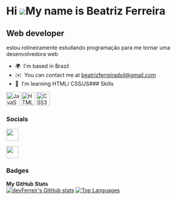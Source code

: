 Hi ![](https://user-images.githubusercontent.com/18350557/176309783-0785949b-9127-417c-8b55-ab5a4333674e.gif)My name is Beatriz Ferreira
========================================================================================================================================

Web developer
-------------

estou rotineiramente estudando programação para me tornar uma desenvolvedora web

*   🌍  I'm based in Brazil
*   ✉️  You can contact me at [beatrizferreiradsil@gmail.com](mailto:beatrizferreiradsil@gmail.com)
*   🧠  I'm learning HTML/ CSS/JS### Skills 
<p align="left">
<a href="https://developer.mozilla.org/en-US/docs/Web/JavaScript" target="_blank" rel="noreferrer"><img src="https://raw.githubusercontent.com/danielcranney/readme-generator/main/public/icons/skills/javascript-colored.svg" width="36" height="36" alt="JavaScript" /></a>
<a href="https://developer.mozilla.org/en-US/docs/Glossary/HTML5" target="_blank" rel="noreferrer"><img src="https://raw.githubusercontent.com/danielcranney/readme-generator/main/public/icons/skills/html5-colored.svg" width="36" height="36" alt="HTML5" /></a>
<a href="https://www.w3.org/TR/CSS/#css" target="_blank" rel="noreferrer"><img src="https://raw.githubusercontent.com/danielcranney/readme-generator/main/public/icons/skills/css3-colored.svg" width="36" height="36" alt="CSS3" /></a>
</p>
                    
### Socials
                  
  <p align="left">
                          
   <a href="https://www.github.com/devFerreir" target="_blank" rel="noreferrer"><img src="https://raw.githubusercontent.com/danielcranney/readme-generator/main/public/icons/socials/github-dark.svg" width="32" height="32" /></a>
                          
   <a href="https://www.linkedin.com/in/beatriz-ferreira-365b15233/" target="_blank" rel="noreferrer"><img src="https://raw.githubusercontent.com/danielcranney/readme-generator/main/public/icons/socials/linkedin.svg" width="32" height="32" /></a></p>
   ### Badges
   <b>My GitHub Stats</b> <br>
   <a href="http://www.github.com/devFerreir"><img src="https://github-readme-stats.vercel.app/api?username=devFerreir&show_icons=true&hide=&count_private=true&title_color=84cc16&text_color=ffffff&icon_color=ef4444&bg_color=312e81&hide_border=true&show_icons=true" alt="devFerreir's GitHub stats" /></a> 
   <a href="https://github.com/devFerreir" align="left"> <img src="https://github-readme-stats.vercel.app/api/top-langs/?username=devFerreir&langs_count=10&title_color=84cc16&text_color=ffffff&icon_color=ef4444&bg_color=312e81&hide_border=true&locale=en&custom_title=Top%20%Languages" alt="Top Languages" /></a>
